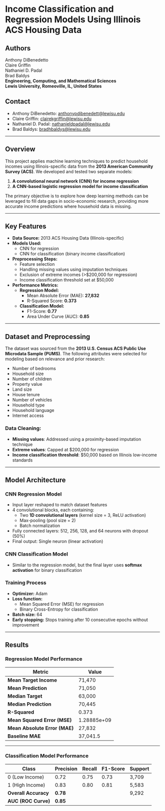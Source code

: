 # Income Classification and Regression Models Using Illinois ACS Housing Data

## Authors  
Anthony DiBenedetto  
Claire Griffin  
Nathaniel D. Padal  
Brad Baldys  
**Engineering, Computing, and Mathematical Sciences**  
**Lewis University, Romeoville, IL, United States**  

## Contact  
- Anthony DiBenedetto: [anthonypdibenedett@lewisu.edu](mailto:anthonypdibenedett@lewisu.edu)  
- Claire Griffin: [clairekgriffin@lewisu.edu](mailto:clairekgriffin@lewisu.edu)  
- Nathaniel D. Padal: [nathanieldpadal@lewisu.edu](mailto:nathanieldpadal@lewisu.edu)  
- Brad Baldys: [bradhbaldys@lewisu.edu](mailto:bradhbaldys@lewisu.edu)  

---

## Overview  
This project applies machine learning techniques to predict household incomes using Illinois-specific data from the **2013 American Community Survey (ACS)**. We developed and tested two separate models:  
1. **A convolutional neural network (CNN) for income regression**  
2. **A CNN-based logistic regression model for income classification**  

The primary objective is to explore how deep learning methods can be leveraged to fill data gaps in socio-economic research, providing more accurate income predictions where household data is missing.

---

## Key Features  
- **Data Source:** 2013 ACS Housing Data (Illinois-specific)  
- **Models Used:**
  - CNN for regression
  - CNN for classification (binary income classification)  
- **Preprocessing Steps:**  
  - Feature selection  
  - Handling missing values using imputation techniques  
  - Exclusion of extreme incomes (>$200,000 for regression)  
  - Income classification threshold set at $50,000  
- **Performance Metrics:**  
  - **Regression Model:**  
    - Mean Absolute Error (MAE): **27,832**  
    - R-Squared Score: **0.373**  
  - **Classification Model:**  
    - F1-Score: **0.77**  
    - Area Under Curve (AUC): **0.85**  

---

## Dataset and Preprocessing  
The dataset was sourced from the **2013 U.S. Census ACS Public Use Microdata Sample (PUMS)**. The following attributes were selected for modeling based on relevance and prior research:  
- Number of bedrooms  
- Household size  
- Number of children  
- Property value  
- Land size  
- House tenure  
- Number of vehicles  
- Household type  
- Household language  
- Internet access  

### Data Cleaning:  
- **Missing values**: Addressed using a proximity-based imputation technique  
- **Extreme values**: Capped at $200,000 for regression  
- **Income classification threshold**: $50,000 based on Illinois low-income standards  

---

## Model Architecture  

### CNN Regression Model  
- Input layer reshaped to match dataset features  
- 4 convolutional blocks, each containing:  
  - Two **1D convolutional layers** (kernel size = 3, ReLU activation)  
  - Max-pooling (pool size = 2)  
  - Batch normalization  
- Fully connected layers: 512, 256, 128, and 64 neurons with dropout (50%)  
- Final output: Single neuron (linear activation)  

### CNN Classification Model  
- Similar to the regression model, but the final layer uses **softmax activation** for binary classification  

### Training Process  
- **Optimizer:** Adam  
- **Loss function:**  
  - Mean Squared Error (MSE) for regression  
  - Binary Cross-Entropy for classification  
- **Batch size:** 64  
- **Early stopping:** Stops training after 10 consecutive epochs without improvement  

---

## Results  

### Regression Model Performance  
| Metric  | Value |  
|---------|--------|  
| **Mean Target Income** | 71,470 |  
| **Mean Prediction** | 71,050 |  
| **Median Target** | 63,000 |  
| **Median Prediction** | 70,445 |  
| **R-Squared** | 0.373 |  
| **Mean Squared Error (MSE)** | 1.28885e+09 |  
| **Mean Absolute Error (MAE)** | 27,832 |  
| **Baseline MAE** | 37,041.5 |  

---

### Classification Model Performance  
| Class | Precision | Recall | F1-Score | Support |  
|-------|-----------|--------|----------|---------|  
| 0 (Low Income) | 0.72 | 0.75 | 0.73 | 3,709 |  
| 1 (High Income) | 0.83 | 0.80 | 0.81 | 5,583 |  
| **Overall Accuracy** | **0.78** | | | 9,292 |  
| **AUC (ROC Curve)** | **0.85** | | | |  
